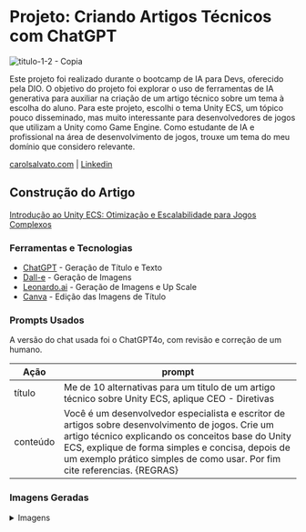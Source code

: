 # Projeto: Criando Artigos Técnicos com ChatGPT
![titulo-1-2 - Copia](https://github.com/carolhcs/projeto-artigo-ia/assets/14095834/ee82eb92-b130-42fc-807a-bfecc2e30292)

Este projeto foi realizado durante o bootcamp de IA para Devs, oferecido pela DIO. O objetivo do projeto foi explorar o uso de ferramentas de IA generativa para auxiliar na criação de um artigo técnico sobre um tema à escolha do aluno. Para este projeto, escolhi o tema Unity ECS, um tópico pouco disseminado, mas muito interessante para desenvolvedores de jogos que utilizam a Unity como Game Engine. Como estudante de IA e profissional na área de desenvolvimento de jogos, trouxe um tema do meu domínio que considero relevante.

[carolsalvato.com](https://carolsalvato.com) | [Linkedin](https://www.linkedin.com/in/héllen-caroline-salvato-23702191/)

##  Construção do Artigo

[Introdução ao Unity ECS: Otimização e Escalabilidade para Jogos Complexos](https://web.dio.me/articles/introducao-ao-unity-ecs-otimizacao-e-escalabilidade-para-jogos-complexos)

### Ferramentas e Tecnologias

- [ChatGPT](https://chatgpt.com/) - Geração de Título e Texto
- [Dall-e](https://chatgpt.com/) - Geração de Imagens
- [Leonardo.ai](https://app.leonardo.ai) - Geração de Imagens e Up Scale
- [Canva](https://www.canva.com) - Edição das Imagens de Título

### Prompts Usados

A versão do chat usada foi o ChatGPT4o, com revisão e correção de um humano.

| Ação    | prompt                                                                                                                                                                                                                     |
|---------|-----------------------------------------------------------------------------------------------------------------------------------------------------------------------------------------------------------------------------|
| título  | Me de 10 alternativas para um titulo de um artigo técnico sobre Unity ECS, aplique CEO - Diretivas                                                                                                                                                |
| conteúdo| Você é um desenvolvedor especialista e escritor de artigos sobre desenvolvimento de jogos. Crie um artigo técnico explicando os conceitos base do Unity ECS, explique de forma simples e concisa, depois de um exemplo prático simples de como usar. Por fim cite referencias. {REGRAS} |


### Imagens Geradas

<details>
  <summary>Imagens</summary>
  
![DALL_E_2024-06-10_21 34 30_-_A_pixel_art_image_of_a_tall__thin_adult_nerd_wearing_glasses_and_holding_a_laptop__in_the_same_style_as_the_previously_created_knight_and_zombie _The_-removebg-preview](https://github.com/carolhcs/projeto-artigo-ia/assets/14095834/8bda25dc-9d2a-40e7-9e13-a23a14e136c3)
![DALL_E_2024-06-10_21 46 17_-_A_pixel_art_image_of_a_zombie__following_the_same_style_as_the_previously_created_knight _The_zombie_should_have_a_decayed_and_creepy_appearance_with_-removebg-preview](https://github.com/carolhcs/projeto-artigo-ia/assets/14095834/841cd2dd-8b43-4935-8f55-9c56c5dfee5a)
![DALL_E_2024-06-10_21 31 32_-_A_pixel_art_image_of_a_knight_wielding_a_sword__using_a_color_palette_of_green_and_black_shades _The_knight_should_have_detailed_armor_with_various_gr-removebg-preview](https://github.com/carolhcs/projeto-artigo-ia/assets/14095834/81e4171b-d5b9-4c89-91bb-d720f15eb3e1)
![DALL_E_2024-06-10_21 36 09_-_A_pixel_art_image_of_a_dark__eerie_troll_wizard_covered_in_moss_and_flowers__following_the_same_style_as_the_previously_created_knight_and_zombie _The-removebg-preview](https://github.com/carolhcs/projeto-artigo-ia/assets/14095834/8550bed5-b582-4758-b0c5-6af76c239a49)
![DALL_E_2024-06-10_21 33 27_-_A_pixel_art_image_of_a_zombie__using_the_same_green_and_black_color_palette_and_style_as_the_previously_created_knight _The_zombie_should_have_a_decay-removebg-preview](https://github.com/carolhcs/projeto-artigo-ia/assets/14095834/8fbf0c57-c352-4ff5-a881-dc54e3c74af7)

</details>
